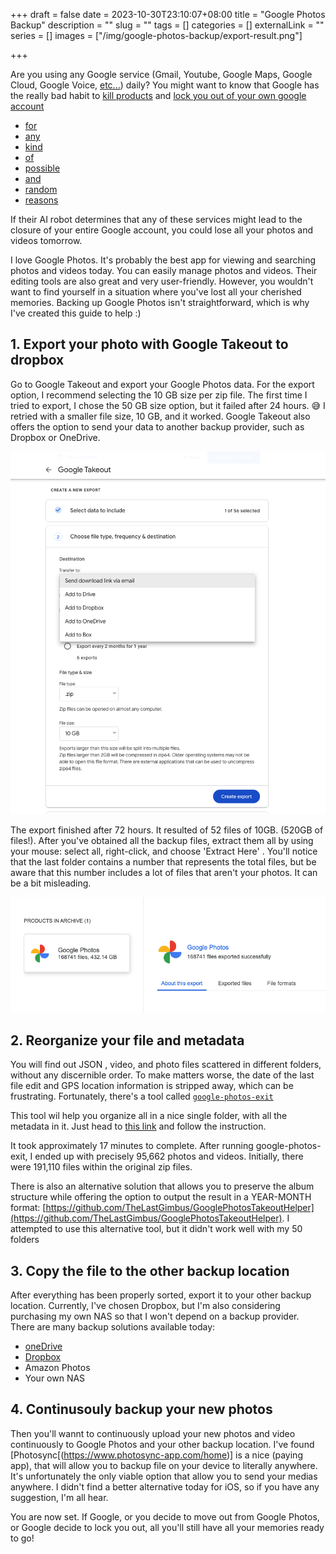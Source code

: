 +++ 
draft = false
date = 2023-10-30T23:10:07+08:00
title = "Google Photos Backup"
description = ""
slug = "" 
tags = []
categories = []
externalLink = ""
series = []
images = ["/img/google-photos-backup/export-result.png"]

+++


Are you using any Google service (Gmail, Youtube, Google Maps, Google Cloud, Google Voice, [etc...](https://en.wikipedia.org/wiki/List_of_Google_products)) daily? You might want to know that Google has the really bad habit to [kill products](https://killedbygoogle.com/) and [lock you out of your own google account](https://www.androidpolice.com/2021/03/08/when-google-locks-you-out-of-your-account-begging-the-internet-for-help-is-your-first-and-last-resort/) 
- [for](https://news.ycombinator.com/item?id=34116361) 
- [any](https://news.ycombinator.com/item?id=36335975) 
- [kind](https://www.androidpolice.com/2019/01/14/the-ludicrous-google-pay-death-sentence-can-lock-your-fi-account-and-phone-number/)
- [of](https://news.ycombinator.com/item?id=33737577)
- [possible](https://www.androidpolice.com/2019/01/14/the-ludicrous-google-pay-death-sentence-can-lock-your-fi-account-and-phone-number/)
- [and](https://mailchi.mp/shwood/bamboozlers-514882?e=4be3990d97)
- [random](https://old.reddit.com/r/GMail/comments/bcdf6z/locked_out_of_google_account_endless_loop/)
- [reasons](https://www.reddit.com/r/Android/comments/5dif8j/psa_google_can_lock_your_account_forcing_you_to/)

If their AI robot determines that any of these services might lead to the closure of your entire Google account, you could lose all your photos and videos tomorrow.

I love Google Photos. It's probably the best app for viewing and searching photos and videos today. You can easily manage photos and videos. Their editing tools are also great and very user-friendly. However, you wouldn't want to find yourself in a situation where you've lost all your cherished memories. Backing up Google Photos isn't straightforward, which is why I've created this guide to help :) 


## 1. Export your photo with Google Takeout to dropbox

Go to Google Takeout and export your Google Photos data. For the export option, I recommend selecting the 10 GB size per zip file. The first time I tried to export, I chose the 50 GB size option, but it failed after 24 hours. 😅 I retried with a smaller file size, 10 GB, and it worked. Google Takeout also offers the option to send your data to another backup provider, such as Dropbox or OneDrive.

![](/img/google-photos-backup/export-google-takeout.png)

The export finished after 72 hours. It resulted of  52 files of 10GB. (520GB of files!). After you've obtained all the backup files, extract them all by using your mouse: select all, right-click, and choose 'Extract Here' . You'll notice that the last folder contains a number that represents the total files, but be aware that this number includes a lot of files that aren't your photos. It can be a bit misleading.

![](/img/google-photos-backup/export-result.png)



## 2. Reorganize your file and metadata



You will find out JSON , video, and photo files scattered in different folders, without any discernible order. To make matters worse, the date of the last file edit and GPS location information is stripped away, which can be frustrating. Fortunately, there's a tool called  [`google-photos-exit`](https://github.com/mattwilson1024/google-photos-exif)

This tool wil help you organize all in a  nice single folder, with all the metadata in it. Just head to [this link](https://github.com/mattwilson1024/google-photos-exif) and follow the instruction.

It took approximately 17 minutes to complete. After running google-photos-exit, I ended up with precisely 95,662 photos and videos. Initially, there were 191,110 files within the original zip files.

There is also an alternative solution that allows you to preserve the album structure while offering the option to output the result in a YEAR-MONTH format:  [https://github.com/TheLastGimbus/GooglePhotosTakeoutHelper](https://github.com/TheLastGimbus/GooglePhotosTakeoutHelper). I attempted to use this alternative tool, but it didn't work well with my 50 folders


## 3. Copy the file to the other backup location

After everything has been properly sorted, export it to your other backup location. Currently, I've chosen Dropbox, but I'm also considering purchasing my own NAS so that I won't depend on a backup provider. There are many backup solutions available today:

- [oneDrive](https://www.microsoft.com/en-us/microsoft-365/onedrive/compare-onedrive-plans)
- [Dropbox](https://dropbox.com)
- Amazon Photos
- Your own NAS

## 4. Continusouly backup your new photos 

Then you'll wannt to continuously upload your new photos and video continuously to Google Photos and your other backup location.  I've found [Photosync[(https://www.photosync-app.com/home)] is a nice (paying app), that will allow you to backup file on your device to literally anywhere.  It's unfortunately the only viable option that allow you to send your medias anywhere. I didn't find a better alternative today for iOS, so if you have any suggestion, I'm all hear. 


You are now set. If Google, or you decide to move out from Google Photos, or Google decide to lock you out, all you'll still have all your memories ready to go! 

